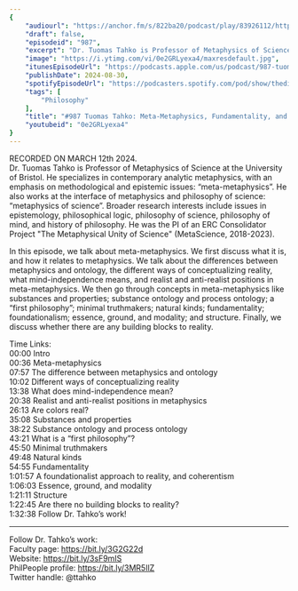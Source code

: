 ```yaml
---
{
	"audiourl": "https://anchor.fm/s/822ba20/podcast/play/83926112/https%3A%2F%2Fd3ctxlq1ktw2nl.cloudfront.net%2Fstaging%2F2024-2-12%2F3ef00466-ea9d-ec81-9cbd-d95fc4579be6.m4a",
	"draft": false,
	"episodeid": "987",
	"excerpt": "Dr. Tuomas Tahko is Professor of Metaphysics of Science at the University of Bristol. He specializes in contemporary analytic metaphysics, with an emphasis on methodological and epistemic issues: “meta-metaphysics”. He also works at the interface of metaphysics and philosophy of science: “metaphysics of science”. Broader research interests include issues in epistemology, philosophical logic, philosophy of science, philosophy of mind, and history of philosophy. He was the PI of an ERC Consolidator Project \"The Metaphysical Unity of Science\" (MetaScience, 2018-2023).",
	"image": "https://i.ytimg.com/vi/0e2GRLyexa4/maxresdefault.jpg",
	"itunesEpisodeUrl": "https://podcasts.apple.com/us/podcast/987-tuomas-tahko-meta-metaphysics-fundamentality-and/id1451347236?i=1000667503125&uo=4",
	"publishDate": 2024-08-30,
	"spotifyEpisodeUrl": "https://podcasters.spotify.com/pod/show/thedissenter/episodes/987-Tuomas-Tahko-Meta-Metaphysics--Fundamentality--and-the-Building-Blocks-of-Reality-e2gvnl0",
	"tags": [
		"Philosophy"
	],
	"title": "#987 Tuomas Tahko: Meta-Metaphysics, Fundamentality, and the Building Blocks of Reality",
	"youtubeid": "0e2GRLyexa4"
}
---
```

RECORDED ON MARCH 12th 2024.  
Dr. Tuomas Tahko is Professor of Metaphysics of Science at the University of Bristol. He specializes in contemporary analytic metaphysics, with an emphasis on methodological and epistemic issues: “meta-metaphysics”. He also works at the interface of metaphysics and philosophy of science: “metaphysics of science”. Broader research interests include issues in epistemology, philosophical logic, philosophy of science, philosophy of mind, and history of philosophy. He was the PI of an ERC Consolidator Project "The Metaphysical Unity of Science" (MetaScience, 2018-2023).

In this episode, we talk about meta-metaphysics. We first discuss what it is, and how it relates to metaphysics. We talk about the differences between metaphysics and ontology, the different ways of conceptualizing reality, what mind-independence means, and realist and anti-realist positions in meta-metaphysics. We then go through concepts in meta-metaphysics like substances and properties; substance ontology and process ontology; a “first philosophy”; minimal truthmakers; natural kinds; fundamentality; foundationalism; essence, ground, and modality; and structure. Finally, we discuss whether there are any building blocks to reality.

Time Links:  
<time>00:00</time> Intro  
<time>00:36</time> Meta-metaphysics  
<time>07:57</time> The difference between metaphysics and ontology  
<time>10:02</time> Different ways of conceptualizing reality  
<time>13:38</time> What does mind-independence mean?  
<time>20:38</time> Realist and anti-realist positions in metaphysics  
<time>26:13</time> Are colors real?  
<time>35:08</time> Substances and properties  
<time>38:22</time> Substance ontology and process ontology  
<time>43:21</time> What is a “first philosophy”?  
<time>45:50</time> Minimal truthmakers  
<time>49:48</time> Natural kinds  
<time>54:55</time> Fundamentality  
<time>1:01:57</time> A foundationalist approach to reality, and coherentism  
<time>1:06:03</time> Essence, ground, and modality  
<time>1:21:11</time> Structure  
<time>1:22:45</time> Are there no building blocks to reality?  
<time>1:32:38</time> Follow Dr. Tahko’s work!

---

Follow Dr. Tahko’s work:  
Faculty page: https://bit.ly/3G2G22d  
Website: https://bit.ly/3sF9mIS  
PhilPeople profile: https://bit.ly/3MR5IlZ  
Twitter handle: @ttahko
